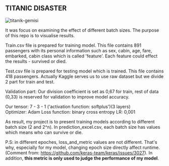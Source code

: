 ## TITANIC DISASTER 

![titanik-gemisi](https://user-images.githubusercontent.com/49865957/101279886-aa9ee080-37d6-11eb-8f32-5a0e15653835.jpg)

It was focus on examining the effect of different batch sizes. The purpose of this repo is to visualise results.

Train.csv file is prepared for training model. This file contains 891 passengers with its personal information such as sex, cabin, age, fare, embarked, cabin class which is called 'feature'. Each feature could effect the results - survived or died. 

Test.csv file is prepared for testing model which is trained. This file contains 418 passengers. Actually Kaggle serves us to use raw dataset but we divide 2 part for train and test. 

Validation part: Our division coefficient is set as 0,67 for train, rest of data (0,33) is reserved for validation to improve model accuracy.

Our tensor: 7 - 3 - 1 ('activation function: softplus')(3 layers)  
Optimizer: Adam
Loss function: binary cross entropy
LR: 0,001


As result, my project is to present training models according to different batch size (2 and 2^n). In prediction_excel.csv, each batch size has values which means who can survive or die.  

P.S: in different epoches, loss_and_metric values are not different. That's why, especially for my model, changing epoch size directly affect runtime.
(Comment from: https://github.com/keras-team/keras/issues/3027). In addition, **this metric is only used to judge the performance of my model**. 





